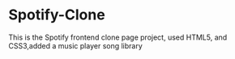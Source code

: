 # Spotify-Clone
This is the Spotify frontend clone page project, used HTML5, and CSS3,added a music player song library 
